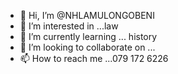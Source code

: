 - 👋 Hi, I’m @NHLAMULONGOBENI
- 👀 I’m interested in ...law
- 🌱 I’m currently learning ... history
- 💞️ I’m looking to collaborate on ...
- 📫 How to reach me ...079 172 6226

<!---
NHLAMULONGOBENI/NHLAMULONGOBENI is a ✨ special ✨ repository because its `README.md` (this file) appears on your GitHub profile.
You can click the Preview link to take a look at your changes.
--->
